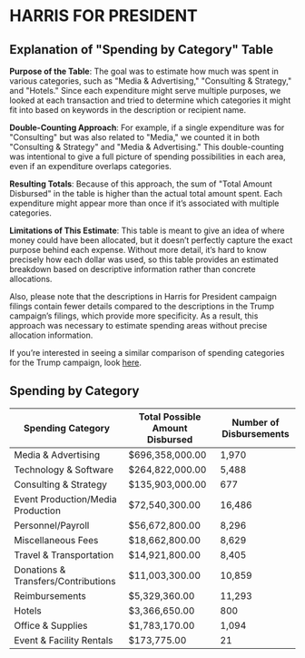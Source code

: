 # HARRIS FOR PRESIDENT

## Explanation of "Spending by Category" Table

**Purpose of the Table**: The goal was to estimate how much was spent in various categories, such as "Media & Advertising," "Consulting & Strategy," and "Hotels." Since each expenditure might serve multiple purposes, we looked at each transaction and tried to determine which categories it might fit into based on keywords in the description or recipient name.

**Double-Counting Approach**: For example, if a single expenditure was for "Consulting" but was also related to "Media," we counted it in both "Consulting & Strategy" and "Media & Advertising." This double-counting was intentional to give a full picture of spending possibilities in each area, even if an expenditure overlaps categories.

**Resulting Totals**: Because of this approach, the sum of "Total Amount Disbursed" in the table is higher than the actual total amount spent. Each expenditure might appear more than once if it’s associated with multiple categories.

**Limitations of This Estimate**: This table is meant to give an idea of where money could have been allocated, but it doesn’t perfectly capture the exact purpose behind each expense. Without more detail, it’s hard to know precisely how each dollar was used, so this table provides an estimated breakdown based on descriptive information rather than concrete allocations.

Also, please note that the descriptions in Harris for President campaign filings contain fewer details compared to the descriptions in the Trump campaign’s filings, which provide more specificity. As a result, this approach was necessary to estimate spending areas without precise allocation information.

If you’re interested in seeing a similar comparison of spending categories for the Trump campaign, look [here](https://github.com/gaiaus/2024-us-presidential-general-election/blob/main/trump/spending/by_spending_category.MD).

## Spending by Category

| Spending Category                            | Total Possible Amount Disbursed    | Number of Disbursements |
|-------------------------------------|---------------------------|--------------------------|
| Media & Advertising                 | $696,358,000.00          | 1,970                    |
| Technology & Software               | $264,822,000.00          | 5,488                    |
| Consulting & Strategy               | $135,903,000.00          | 677                      |
| Event Production/Media Production   | $72,540,300.00           | 16,486                   |
| Personnel/Payroll                   | $56,672,800.00           | 8,296                    |
| Miscellaneous Fees                  | $18,662,800.00           | 8,629                    |
| Travel & Transportation             | $14,921,800.00           | 8,405                    |
| Donations & Transfers/Contributions | $11,003,300.00           | 10,859                   |
| Reimbursements                      | $5,329,360.00            | 11,293                   |
| Hotels                              | $3,366,650.00            | 800                      |
| Office & Supplies                   | $1,783,170.00            | 1,094                    |
| Event & Facility Rentals            | $173,775.00              | 21                       |
